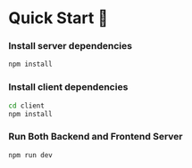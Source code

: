 # Quick Start 🚀

### Install server dependencies

```bash
npm install
```

### Install client dependencies

```bash
cd client
npm install
```

### Run Both Backend and Frontend Server

```bash
npm run dev
```
